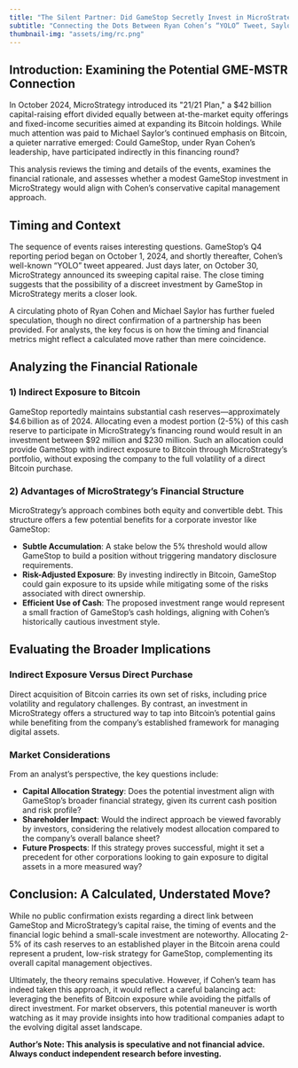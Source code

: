 ```yaml
---
title: "The Silent Partner: Did GameStop Secretly Invest in MicroStrategy’s $42 Billion Bitcoin Bet?"
subtitle: "Connecting the Dots Between Ryan Cohen’s “YOLO” Tweet, Saylor’s 21/21 Plan, and the Unspoken Corporate Alliance"
thumbnail-img: "assets/img/rc.png"
---
```

## Introduction: Examining the Potential GME-MSTR Connection
In October 2024, MicroStrategy introduced its "21/21 Plan," a $42 billion capital-raising effort divided equally between at-the-market equity offerings and fixed-income securities aimed at expanding its Bitcoin holdings. While much attention was paid to Michael Saylor’s continued emphasis on Bitcoin, a quieter narrative emerged: Could GameStop, under Ryan Cohen’s leadership, have participated indirectly in this financing round?

This analysis reviews the timing and details of the events, examines the financial rationale, and assesses whether a modest GameStop investment in MicroStrategy would align with Cohen’s conservative capital management approach.

## Timing and Context
The sequence of events raises interesting questions. GameStop’s Q4 reporting period began on October 1, 2024, and shortly thereafter, Cohen’s well-known “YOLO” tweet appeared. Just days later, on October 30, MicroStrategy announced its sweeping capital raise. The close timing suggests that the possibility of a discreet investment by GameStop in MicroStrategy merits a closer look.

A circulating photo of Ryan Cohen and Michael Saylor has further fueled speculation, though no direct confirmation of a partnership has been provided. For analysts, the key focus is on how the timing and financial metrics might reflect a calculated move rather than mere coincidence.

## Analyzing the Financial Rationale
### 1) Indirect Exposure to Bitcoin
GameStop reportedly maintains substantial cash reserves—approximately $4.6 billion as of 2024. Allocating even a modest portion (2-5%) of this cash reserve to participate in MicroStrategy’s financing round would result in an investment between $92 million and $230 million. Such an allocation could provide GameStop with indirect exposure to Bitcoin through MicroStrategy’s portfolio, without exposing the company to the full volatility of a direct Bitcoin purchase.

### 2) Advantages of MicroStrategy’s Financial Structure
MicroStrategy’s approach combines both equity and convertible debt. This structure offers a few potential benefits for a corporate investor like GameStop:

- **Subtle Accumulation**: A stake below the 5% threshold would allow GameStop to build a position without triggering mandatory disclosure requirements.
- **Risk-Adjusted Exposure**: By investing indirectly in Bitcoin, GameStop could gain exposure to its upside while mitigating some of the risks associated with direct ownership.
- **Efficient Use of Cash**: The proposed investment range would represent a small fraction of GameStop’s cash holdings, aligning with Cohen’s historically cautious investment style.

## Evaluating the Broader Implications
### Indirect Exposure Versus Direct Purchase
Direct acquisition of Bitcoin carries its own set of risks, including price volatility and regulatory challenges. By contrast, an investment in MicroStrategy offers a structured way to tap into Bitcoin’s potential gains while benefiting from the company’s established framework for managing digital assets.

### Market Considerations
From an analyst’s perspective, the key questions include:

- **Capital Allocation Strategy**: Does the potential investment align with GameStop’s broader financial strategy, given its current cash position and risk profile?
- **Shareholder Impact**: Would the indirect approach be viewed favorably by investors, considering the relatively modest allocation compared to the company’s overall balance sheet?
- **Future Prospects**: If this strategy proves successful, might it set a precedent for other corporations looking to gain exposure to digital assets in a more measured way?

## Conclusion: A Calculated, Understated Move?
While no public confirmation exists regarding a direct link between GameStop and MicroStrategy’s capital raise, the timing of events and the financial logic behind a small-scale investment are noteworthy. Allocating 2-5% of its cash reserves to an established player in the Bitcoin arena could represent a prudent, low-risk strategy for GameStop, complementing its overall capital management objectives.

Ultimately, the theory remains speculative. However, if Cohen’s team has indeed taken this approach, it would reflect a careful balancing act: leveraging the benefits of Bitcoin exposure while avoiding the pitfalls of direct investment. For market observers, this potential maneuver is worth watching as it may provide insights into how traditional companies adapt to the evolving digital asset landscape.

**Author’s Note: This analysis is speculative and not financial advice. Always conduct independent research before investing.**
